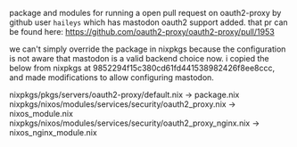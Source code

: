 package and modules for running a open pull request on oauth2-proxy by github user `haileys` which has mastodon oauth2 support added.
that pr can be found here: https://github.com/oauth2-proxy/oauth2-proxy/pull/1953

we can't simply override the package in nixpkgs because the configuration is not aware that mastodon is a valid backend choice now.
i copied the below from nixpkgs at 9852294f15c380cd61fd441538982426f8ee8ccc, and made modifications to allow configuring mastodon.

nixpkgs/pkgs/servers/oauth2-proxy/default.nix -> package.nix
nixpkgs/nixos/modules/services/security/oauth2_proxy.nix -> nixos_module.nix
nixpkgs/nixos/modules/services/security/oauth2_proxy_nginx.nix -> nixos_nginx_module.nix
